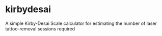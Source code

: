 # kirbydesai
A simple Kirby-Desai Scale calculator for estimating the number of laser tattoo-removal sessions required

